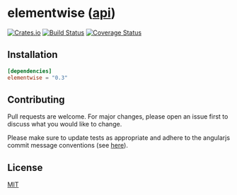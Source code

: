 # elementwise ([api](https://docs.rs/elementwise/))

[![Crates.io](https://img.shields.io/crates/v/elementwise.svg)](https://crates.io/crates/elementwise)
[![Build Status](https://travis-ci.org/tspooner/elementwise.svg?branch=master)](https://travis-ci.org/tspooner/elementwise)
[![Coverage Status](https://coveralls.io/repos/github/tspooner/elementwise/badge.svg?branch=master)](https://coveralls.io/github/tspooner/elementwise?branch=master)

## Installation
```toml
[dependencies]
elementwise = "0.3"
```

## Contributing
Pull requests are welcome. For major changes, please open an issue first to
discuss what you would like to change.

Please make sure to update tests as appropriate and adhere to the angularjs
commit message conventions (see
[here](https://gist.github.com/stephenparish/9941e89d80e2bc58a153)).

## License
[MIT](https://choosealicense.com/licenses/mit/)
